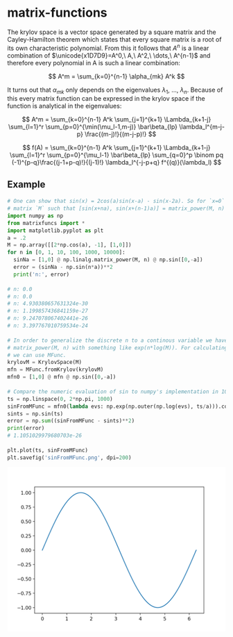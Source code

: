 # matrix-functions
The krylov space is a vector space generated by a square matrix and the Cayley-Hamilton theorem which states that every square matrix is a root of its own characteristic polynomial. From this it follows that $A^n$ is a linear combination of $\unicode{x1D7D9}=A^0,\ A,\ A^2,\ \dots,\ A^{n-1}$ and therefore every polynomial in A is such a linear combination:

$$
A^m = \sum_{k=0}^{n-1} \alpha_{mk} A^k
$$

It turns out that $\alpha_{mk}$ only depends on the eigenvalues $\lambda_1,\ \dots,\ \lambda_n$. Because of this every matrix function can be expressed in the krylov space if the function is analytical in the eigenvalues:

$$
A^m = \sum_{k=0}^{n-1} A^k \sum_{j=1}^{k+1} \Lambda_{k+1-j} \sum_{l=1}^r \sum_{p=0}^{\min(\mu_l-1,m-j)} \bar\beta_{lp} \lambda_l^{m-j-p} \frac{(m-j)!}{(m-j-p)!}
$$

$$
f(A) = \sum_{k=0}^{n-1} A^k \sum_{j=1}^{k+1} \Lambda_{k+1-j} \sum_{l=1}^r \sum_{p=0}^{\mu_l-1} \bar\beta_{lp} \sum_{q=0}^p \binom pq (-1)^{p-q}\frac{(j-1+p-q)!}{(j-1)!} \lambda_l^{-j-p+q} f^{(q)}(\lambda_l)
$$

## Example
```python
# One can show that sin(x) = 2cos(a)sin(x-a) - sin(x-2a). So for `x=0` and `a=.2` we can define a
# matrix `M` such that [sin(x+na), sin(x+(n-1)a)] = matrix_power(M, n) @ [sin(x), sin(x-a)]:
import numpy as np
from matrixfuncs import *
import matplotlib.pyplot as plt
a = .2
M = np.array([[2*np.cos(a), -1], [1,0]])
for n in [0, 1, 10, 100, 1000, 10000]:
  sinNa = [1,0] @ np.linalg.matrix_power(M, n) @ np.sin([0,-a])
  error = (sinNa - np.sin(n*a))**2
  print('n:', error)

# n: 0.0
# n: 0.0
# n: 4.930380657631324e-30
# n: 1.199857436841159e-27
# n: 9.247078067402441e-26
# n: 3.397767010759534e-24

# In order to generalize the discrete n to a continous variable we have to replace
# matrix_power(M, n) with something like exp(n*log(M)). For calculating the function of a matrix
# we can use MFunc.
krylovM = KrylovSpace(M)
mfn = MFunc.fromKrylov(krylovM)
mfn0 = [1,0] @ mfn @ np.sin([0,-a])

# Compare the numeric evaluation of sin to numpy's implementation in 1000 points between 0 and 2pi:
ts = np.linspace(0, 2*np.pi, 1000)
sinFromMFunc = mfn0(lambda evs: np.exp(np.outer(np.log(evs), ts/a))).coeffs
sints = np.sin(ts)
error = np.sum((sinFromMFunc - sints)**2)
print(error)
# 1.1051029979680703e-26

plt.plot(ts, sinFromMFunc)
plt.savefig('sinFromMFunc.png', dpi=200)
```
![Output of plt.plot(ts, sinFromMFunc)](https://raw.githubusercontent.com/nextdorf/matrix-functions/main/sinFromMFunc.png?raw=true)


